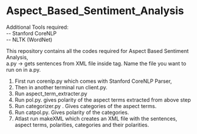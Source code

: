 # Aspect_Based_Sentiment_Analysis

Additional Tools required:  
-- Stanford CoreNLP  
-- NLTK (WordNet)  

This repository contains all the codes required for Aspect Based Sentiment Analysis,  
a.py -> gets sentences from XML file inside <text></text> tag. Name the file you want to run on in a.py.  
1. First run corenlp.py which comes with Stanford CoreNLP Parser,  
2. Then in another terminal run client.py.
3. Run aspect_term_extracter.py  
4. Run pol.py. gives polarity of the aspect terms extracted from above step  
5. Run categorizer.py . Gives categories of the aspect terms.  
6. Run catpol.py. Gives polarity of the categories.  
7. Atlast run makeXML which creates an XML file with the sentences, aspect terms, polarities, categories and their polarities.  
